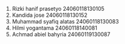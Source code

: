 1. Rizki hanif prasetyo 24060118130105
2. Kandida jose 24060118130152
3. Muhammad syafiq alatas 24060118130083
4. Hilmi yogantama 24060118140081
5. Achmad abiel bahyria 24060119130087
